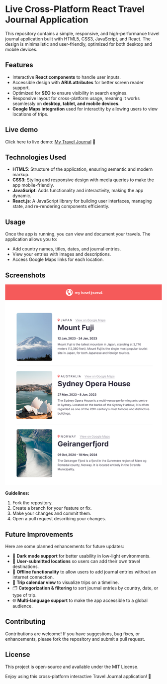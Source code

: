 # Live Cross-Platform React Travel Journal Application

This repository contains a simple, responsive, and high-performance travel journal application built with HTML5, CSS3, JavaScript, and React. The design is minimalistic and user-friendly, optimized for both desktop and mobile devices.

## Features

- Interactive **React components** to handle user inputs.
- Accessible design with **ARIA attributes** for better screen reader support.
- Optimized for **SEO** to ensure visibility in search engines.
- Responsive layout for cross-platform usage, meaning it works seamlessly on **desktop, tablet, and mobile devices.**
- **Google Maps integration** used for interactity by allowing users to view locations of trips.

## Live demo

Click here to live demo: [My Travel Journal](https://cdmain.github.io/travel-journal/) 🚀

## Technologies Used

- **HTML5**: Structure of the application, ensuring semantic and modern markup.
- **CSS3**: Styling and responsive design with media queries to make the app mobile-friendly.
- **JavaScript**: Adds functionality and interactivity, making the app dynamic.
- **React.js**: A JavaScript library for building user interfaces, managing state, and re-rendering components efficiently.

## Usage

Once the app is running, you can view and document your travels. The application allows you to:

- Add country names, titles, dates, and journal entries.
- View your entries with images and descriptions.
- Access Google Maps links for each location.

## Screenshots

![Calculator Screenshot](/src/assets/demo-site.png)

**Guidelines:**

1. Fork the repository.
2. Create a branch for your feature or fix.
3. Make your changes and commit them.
4. Open a pull request describing your changes.

## Future Improvements

Here are some planned enhancements for future updates:

- 🌙 **Dark mode support** for better usability in low-light environments.  
- 📍 **User-submitted locations** so users can add their own travel destinations.  
- 🔄 **Offline functionality** to allow users to add journal entries without an internet connection.  
- 📅 **Trip calendar view** to visualize trips on a timeline.  
- 🗂️ **Categorization & filtering** to sort journal entries by country, date, or type of trip.  
- 🌐 **Multi-language support** to make the app accessible to a global audience.  

## Contributing

Contributions are welcome! If you have suggestions, bug fixes, or enhancements, please fork the repository and submit a pull request.

## License
This project is open-source and available under the MIT License.

Enjoy using this cross-platform interactive Travel Journal application! 🚀
